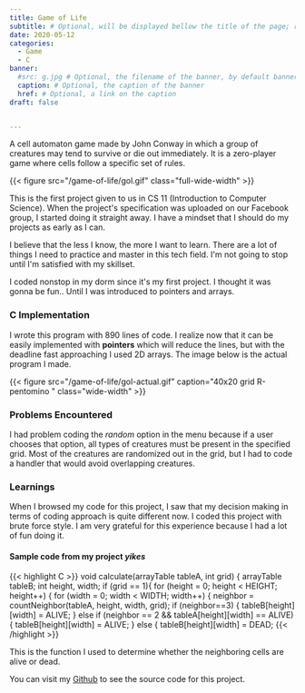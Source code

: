 ```yaml
---
title: Game of Life
subtitle: # Optional, will be displayed bellow the title of the page; remove this line to generate an automatic subtitle
date: 2020-05-12
categories:
  - Game
  - C
banner:
  #src: g.jpg # Optional, the filename of the banner, by default banner.jpg
  caption: # Optional, the caption of the banner
  href: # Optional, a link on the caption
draft: false


---
```


A cell automaton game made by John Conway in which a group of creatures may tend to survive or die out immediately. It is a zero-player game where cells follow a specific set of rules. 
<!--more--> 
{{< figure src="/game-of-life/gol.gif" class="full-wide-width" >}}

This is the first project given to us in CS 11 (Introduction to Computer Science). When the project's specification was uploaded on our Facebook group, I started doing it straight away. I have a mindset that I should do my projects as early as I can. 

I believe that the less I know, the more I want to learn. There are a lot of things I need to practice and master in this tech field. I'm not going to stop until I'm satisfied with my skillset.

I coded nonstop in my dorm since it's my first project. I thought it was gonna be fun.. Until I was introduced to pointers and arrays.

### C Implementation 

I wrote this program with 890 lines of code. I realize now that it can be easily implemented with **pointers** which will reduce the lines, but with the deadline fast approaching I used 2D arrays. The image below is the actual program I made. 

{{< figure src="/game-of-life/gol-actual.gif" caption="40x20 grid R-pentomino " class="wide-width" >}}

### Problems Encountered

I had problem coding the *random* option in the menu because if a user chooses that option, all types of creatures must be present in the specified grid. Most of the creatures are randomized out in the grid, but I had to code a handler that would avoid overlapping creatures.

### Learnings

When I browsed my code for this project, I saw that my decision making in terms of coding approach is quite different now. I coded this project with brute force style. I am very grateful for this experience because I had a lot of fun doing it. 

#### Sample code from my project *yikes*
{{< highlight C >}}
void calculate(arrayTable tableA, int grid) {
	arrayTable tableB;
	int height, width;
	if (grid == 1){
	for (height = 0; height < HEIGHT; height++) {
		for (width = 0; width < WIDTH; width++) {
			neighbor = countNeighbor(tableA, height, width, grid);
			if (neighbor==3) {
				tableB[height][width] = ALIVE;
			} else if (neighbor == 2 && tableA[height][width] == ALIVE) {
				tableB[height][width] = ALIVE;
			} else {
				tableB[height][width] = DEAD;
{{< /highlight >}}

This is the function I used to determine whether the neighboring cells are alive or dead. 

You can visit my [Github](https://github.com/bermylle) to see the source code for this project.